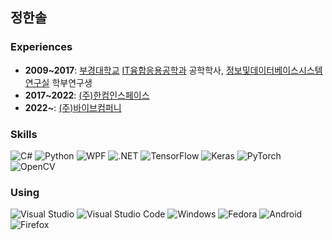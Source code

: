 ## 정한솔

### Experiences

 - **2009~2017**: [부경대학교](https://www.pknu.ac.kr/main) [IT융합응용공학과](https://itcae.pknu.ac.kr/itcae/1) 공학학사, [정보및데이터베이스시스템연구실](http://db.pknu.ac.kr/zbxe/) 학부연구생
 - **2017~2022**: [(주)한컴인스페이스](https://www.inspace.co.kr/)
 - **2022~**: [(주)바이브컴퍼니](http://www.vaiv.kr/)

### Skills

![C#](https://img.shields.io/badge/C%23-239120?style=flat-square&logo=C%20Sharp&logoColor=white "C#")
![Python](https://img.shields.io/badge/Python-3776AB?style=flat-square&logo=Python&logoColor=white "Python")
![WPF](https://img.shields.io/badge/WPF-044A88?style=flat-square "WPF")
![.NET](https://img.shields.io/badge/.NET-512BD4?style=flat-square&logo=.NET&logoColor=white ".NET")
![TensorFlow](https://img.shields.io/badge/TensorFlow-FF6F00?style=flat-square&logo=TensorFlow&logoColor=white "TensorFlow")
![Keras](https://img.shields.io/badge/Keras-D00000?style=flat-square&logo=Keras&logoColor=white "Keras")
![PyTorch](https://img.shields.io/badge/PyTorch-EE4C2C?style=flat-square&logo=PyTorch&logoColor=white "PyTorch")
![OpenCV](https://img.shields.io/badge/OpenCV-5C3EE8?style=flat-square&logo=OpenCV&logoColor=white "OpenCV")

### Using

![Visual Studio](https://img.shields.io/badge/Visual%20Studio-5C2D91?style=flat-square&logo=Visual%20Studio&logoColor=white "Visual Studio")
![Visual Studio Code](https://img.shields.io/badge/Visual%20Studio%20Code-007ACC?style=flat-square&logo=Visual%20Studio%20Code&logoColor=white "Visual Studio Code")
![Windows](https://img.shields.io/badge/Windows-0078D6?style=flat-square&logo=Windows&logoColor=white "Windows")
![Fedora](https://img.shields.io/badge/Fedora-51A2DA?style=flat-square&logo=Fedora&logoColor=white "Fedora")
![Android](https://img.shields.io/badge/Android-3DDC84?style=flat-square&logo=Android&logoColor=white "Android")
![Firefox](https://img.shields.io/badge/Firefox-FF7139?style=flat-square&logo=Firefox%20Browser&logoColor=white "Firefox")
